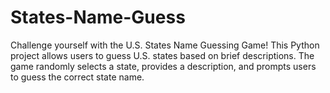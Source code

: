 # States-Name-Guess
Challenge yourself with the U.S. States Name Guessing Game! This Python project allows users to guess U.S. states based on brief descriptions. The game randomly selects a state, provides a description, and prompts users to guess the correct state name.
